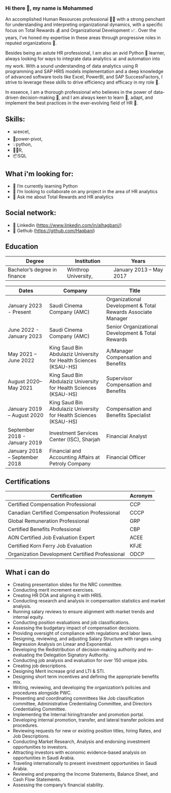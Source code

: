 ### Hi there 👋, my name is Mohammed

An accomplished Human Resources professional 🧑‍💼 with a strong penchant for understanding and interpreting organizational dynamics, with a specific focus on Total Rewards 💰 and Organizational Development 📈. Over the years, I've honed my expertise in these areas through progressive roles in reputed organizations 🏢.

Besides being an astute HR professional, I am also an avid Python 🐍 learner, always looking for ways to integrate data analytics 📊 and automation into my work. With a sound understanding of data analytics using R programming and SAP HRIS models implementation and a deep knowledge of advanced software tools like Excel, PowerBI, and SAP SuccessFactors, I strive to leverage these skills to drive efficiency and efficacy in my role 💼.

In essence, I am a thorough professional who believes in the power of data-driven decision-making 🎯, and I am always keen to learn 🧠, adapt, and implement the best practices in the ever-evolving field of HR 👥.


## Skills: 
* 📊excel, 
* 🔨power-pivot,
* 💡python,
* ✌🏻R,
* 📦SQL

## What i'm looking for:
- 🌱 I’m currently learning Python 
- 👯 I’m looking to collaborate on any project in the area of HR analytics  
- 💬 Ask me about Total Rewards and HR analytics 

## Social network:
- 👯 Linkedin (https://www.linkedin.com/in/alhagbani/)
- 💬  Gethub (https://github.com/Haqbani)

## Education
| Degree | Institution | Years |
| --- | --- | --- |
| Bachelor’s degree in finance | Winthrop University, | January 2013 – May 2017 |




| Dates | Company | Title |
| --- | --- | --- |
| January 2023 - Present | Saudi Cinema Company (AMC) | Organizational Development & Total Rewards Associate Manager |
| June 2022 - January 2023 | Saudi Cinema Company (AMC) | Senior Organizational Development & Total Rewards |
| May 2021 – June 2022 | King Saud Bin Abdulaziz University for Health Sciences (KSAU-HS) | A/Manager Compensation and Benefits |
| August 2020– May 2021 | King Saud Bin Abdulaziz University for Health Sciences (KSAU-HS) | Supervisor Compensation and Benefits |
| January 2019 – August 2020 | King Saud Bin Abdulaziz University for Health Sciences (KSAU-HS) | Compensation and Benefits Specialist |
| September 2018 - January 2019 | Investment Services Center (ISC), Sharjah | Financial Analyst |
| January 2018 – September 2018 | Financial and Accounting Affairs at Petroly Company | Financial Officer |

## Certifications
| Certification | Acronym |
| --- | --- |
| Certified Compensation Professional | CCP |
| Canadian Certified Compensation Professional | CCCP |
| Global Remuneration Professional | GRP |
| Certified Benefits Professional | CBP |
| AON Certified Job Evaluation Expert | ACEE |
| Certified Korn Ferry Job Evaluation | KFJE |
| Organization Development Certified Professional | ODCP |


## What i can do
* Creating presentation slides for the NRC committee.
* Conducting merit increment exercises.
* Creating HR DOA and aligning it with HRIS.
* Conducting research and analysis in compensation statistics and market analysis.
* Running salary reviews to ensure alignment with market trends and internal equity.
* Conducting position evaluations and job classifications.
* Assessing the budgetary impact of compensation decisions.
* Providing oversight of compliance with regulations and labor laws.
* Designing, reviewing, and adjusting Salary Structure with ranges using Regression Analysis on Linear and Exponential.
* Developing the Redistribution of decision-making authority and re-evaluating the Delegation Signatory Authority.
* Conducting job analysis and evaluation for over 150 unique jobs.
* Creating job descriptions.
* Designing Merit increase grid and LTI & STI.
* Designing short term incentives and defining the appropriate benefits mix.
* Writing, reviewing, and developing the organization’s policies and procedures alongside PWC.
* Presenting and coordinating committees like Job classification committee, Administrative Credentialing Committee, and Directors Credentialing Committee.
* Implementing the Internal hiring/transfer and promotion portal.
* Developing internal promotion, transfer, and lateral transfer policies and procedures.
* Reviewing requests for new or existing position titles, hiring Rates, and Job Descriptions.
* Conducting Market Research, Analysis and endorsing investment opportunities to investors.
* Attracting investors with economic evidence-based analysis on opportunities in Saudi Arabia.
* Traveling internationally to present investment opportunities in Saudi Arabia.
* Reviewing and preparing the Income Statements, Balance Sheet, and Cash Flow Statements.
* Assessing the company’s financial stability.


